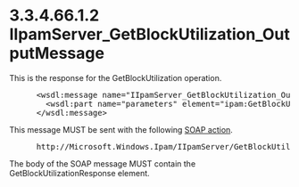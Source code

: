 <html dir="LTR" xmlns:mshelp="http://msdn.microsoft.com/mshelp" xmlns:ddue="http://ddue.schemas.microsoft.com/authoring/2003/5" xmlns:xlink="http://www.w3.org/1999/xlink" xmlns:tool="http://www.microsoft.com/tooltip">
 <body>
 <div id="header">
 <h1 class="heading">3.3.4.66.1.2 IIpamServer_GetBlockUtilization_OutputMessage</h1>
 </div>
 <div id="mainSection">
 <div id="mainBody">
 <div id="allHistory" class="saveHistory"></div>
 <div id="sectionSection0" class="section" name="collapseableSection">
 

<p>This is the response for the GetBlockUtilization operation.</p>

<dl>
<dd>
<div><pre> &lt;wsdl:message name=&quot;IIpamServer_GetBlockUtilization_OutputMessage&quot;&gt;
   &lt;wsdl:part name=&quot;parameters&quot; element=&quot;ipam:GetBlockUtilizationResponse&quot; /&gt;
 &lt;/wsdl:message&gt;
</pre></div>
</dd></dl>

<p>This message MUST be sent with the following <a href="21b4a631-8f28-420f-822f-c5f879d5046e.md#gt_c1358651-96c1-4ce0-8e1f-b0b7a94145e3">SOAP action</a>.</p>

<dl>
<dd>
<div><pre> http://Microsoft.Windows.Ipam/IIpamServer/GetBlockUtilizationResponse
</pre></div>
</dd></dl>

<p>The body of the SOAP message MUST contain the GetBlockUtilizationResponse
element.</p>


 </div>
 </div>
 </div>
 </body>
</html>